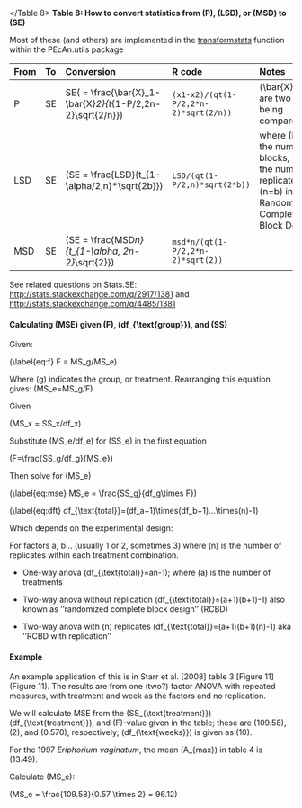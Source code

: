 <a id="Table 8"></Table 8>
**Table 8: How to convert statistics from \(P\), \(LSD\), or \(MSD\) to \(SE\)**

Most of these (and others) are implemented in the [transformstats](https://github.com/PecanProject/pecan/blob/master/utils/R/transformstats.R) function within the PEcAn.utils package

| From | To | Conversion | R code | Notes |
|:-----|:---|:-----------|:------|:------|
| P | SE | SE\( = \frac{\bar{X}_1-\bar{X}_2}{t_{1-P/2,2n-2}\sqrt{2/n}}\) | `(x1-x2)/(qt(1-P/2,2*n-2)*sqrt(2/n))` | \(\bar{X}_{1,2}\) are two means being compared. |
| LSD | SE | \(SE = \frac{LSD}{t_{1-\alpha/2,n}*\sqrt{2b}}\) | `LSD/(qt(1-P/2,n)*sqrt(2*b))` | where \(b\) is the number of blocks, \(n\) is the number of replicates, and \(n=b\) in a Randomized Complete Block Design |
| MSD | SE | \(SE = \frac{MSD*n}{t_{1-\alpha, 2n-2}*\sqrt{2}}\) | `msd*n/(qt(1-P/2,2*n-2)*sqrt(2))` | |


See related questions on Stats.SE: http://stats.stackexchange.com/q/2917/1381 and http://stats.stackexchange.com/q/4485/1381



####  Calculating \(MSE\) given \(F\), \(df_{\text{group}}\), and \(SS\)


Given:

\(\label{eq:f}
  F = MS_g/MS_e\)

Where \(g\) indicates the group, or treatment. Rearranging this equation
gives: \(MS_e=MS_g/F\)

Given

\(MS_x = SS_x/df_x\)

Substitute \(MS_e/df_e\) for \(SS_e\) in the first equation

\(F=\frac{SS_g/df_g}{MS_e}\)

Then solve for \(MS_e\)

\(\label{eq:mse}
  MS_e = \frac{SS_g}{df_g\times F}\)

\(\label{eq:dft}
  df_{\text{total}}=(df_a+1)\times(df_b+1)...\times(n)-1\)

Which depends on the experimental design:

For factors a, b... (usually 1 or 2, sometimes 3) where \(n\) is the
number of replicates within each treatment combination.

-   One-way anova \(df_{\text{total}}=an-1\); where \(a\) is the number of
    treatments

-   Two-way anova without replication \(df_{\text{total}}=(a+1)(b+1)-1\)
    also known as ’’randomized complete block design’’ (RCBD)

-   Two-way anova with \(n\) replicates
    \(df_{\text{total}}=(a+1)(b+1)(n)-1\) aka ’’RCBD with replication’’

#### Example

An example application of this is in Starr et al. [2008] table 3 [Figure 11] (Figure 11).
The results are from one (two?) factor ANOVA with repeated measures,
with treatment and week as the factors and no replication.

We will calculate MSE from the \(SS_{\text{treatment}}\)
\(df_{\text{treatment}}\), and \(F\)-value given in the table; these are
\(109.58\), \(2\), and \(0.570\), respectively; \(df_{\text{weeks}}\) is given
as \(10\).

For the 1997 *Eriphorium vaginatum*, the mean \(A_{max}\) in table 4 is
\(13.49\).

Calculate \(MS_e\):

\(MS_e = \frac{109.58}{0.57 \times 2} = 96.12\)

